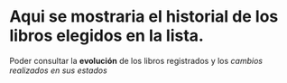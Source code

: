 # Aqui se mostraria el historial de los libros elegidos en la lista.

Poder consultar la **evolución** de los libros registrados y los *cambios realizados en sus estados*
